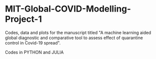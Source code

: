 # MIT-Global-COVID-Modelling-Project-1

Codes, data and plots for the manuscript titled "A machine learning aided global diagnostic and comparative tool to assess effect of quarantine control in Covid-19 spread".

Codes in PYTHON and JULIA
